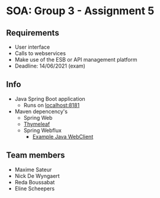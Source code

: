 # SOA: Group 3 - Assignment 5

## Requirements
* User interface
* Calls to webservices
* Make use of the ESB or API management platform
* Deadline: 14/06/2021 (exam)

## Info
* Java Spring Boot application
  * Runs on [localhost:8181](http://localhost:8181)
* Maven depencency's
  * Spring Web
  * [Thymeleaf](https://www.thymeleaf.org/doc/tutorials/3.0/thymeleafspring.html)
  * Spring Webflux
    * [Example Java WebClient](https://howtodoinjava.com/spring-webflux/webclient-get-post-example/)

## Team members
* Maxime Sateur
* Nick De Wyngaert
* Reda Boussabat
* Eline Scheepers